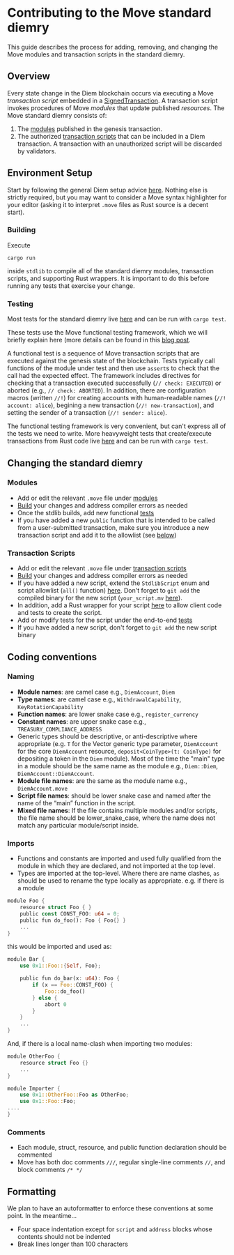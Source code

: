 # Contributing to the Move standard diemry

This guide describes the process for adding, removing, and changing the Move modules and transaction scripts in the standard diemry.

## Overview

Every state change in the Diem blockchain occurs via executing a Move *transaction script* embedded in a [SignedTransaction](../../types/src/transaction/mod.rs). A transaction script invokes procedures of Move *modules* that update published *resources*. The Move standard diemry consists of:

1. The [modules](modules/) published in the genesis transaction.
2. The authorized [transaction scripts](transaction_scripts/) that can be included in a Diem transaction. A transaction with an unauthorized script will be discarded by validators.

## Environment Setup

Start by following the general Diem setup advice [here](../../CONTRIBUTING.md). Nothing else is strictly required, but you may want to consider a Move syntax highlighter for your editor (asking it to interpret `.move` files as Rust source is a decent start).

<!-- TODO: editor-specific suggestions, bash aliases -->

### Building

Execute

`cargo run`

inside `stdlib` to compile all of the standard diemry modules, transaction scripts, and supporting Rust wrappers. It is important to do this before running any tests that exercise your change.

### Testing

Most tests for the standard diemry live [here](../move-lang/functional-tests) and can be run with `cargo test`.

These tests use the Move functional testing framework, which we will briefly explain here (more details can be found in this [blog post](https://developers.diem.org/blog/2020/03/06/how-to-use-the-end-to-end-tests-framework-in-move).

A functional test is a sequence of Move transaction scripts that are executed against the genesis state of the blockchain. Tests typically call functions of the module under test and then use `assert`s to check that the call had the expected effect. The framework includes directives for checking that a transaction executed successfully (`// check: EXECUTED`) or aborted (e.g., `// check: ABORTED`). In addition, there are configuration macros (written `//!`) for creating accounts with human-readable names (`//! account: alice`), begining a new transaction (`//! new-transaction`), and setting the sender of a transaction (`//! sender: alice`).

The functional testing framework is very convenient, but can't express all of the tests we need to write. More heavyweight tests that create/execute transactions from Rust code live [here](../testing-infra/e2e-tests/src/tests) and can be run with `cargo test`.

## Changing the standard diemry

### Modules

- Add or edit the relevant `.move` file under [modules](modules/)
- [Build](#building) your changes and address compiler errors as needed
- Once the stdlib builds, add new functional [tests](#testing)
- If you have added a new `public` function that is intended to be called from a user-submitted transaction, make sure you introduce a new transaction script and add it to the allowlist (see [below](#transaction-scripts))

### Transaction Scripts

- Add or edit the relevant `.move` file under [transaction scripts](transaction_scripts)
- [Build](#building) your changes and address compiler errors as needed
- If you have added a new script, extend the `StdlibScript` enum and script allowlist (`all()` function) [here](src/stdlib.rs). Don't forget to `git add` the compiled binary for the new script (`your_script.mv` [here](staged/transaction_scripts)).
- In addition, add a Rust wrapper for your script [here](../transaction-builder/src/lib.rs) to allow client code and tests to create the script.
- Add or modify tests for the script under the end-to-end [tests](../testing-infra/e2e-tests/src/tests/transaction_builder.rs)
- If you have added a new script, don't forget to `git add` the new script binary

## Coding conventions

### Naming
- **Module names**: are camel case e.g., `DiemAccount`, `Diem`
- **Type names**: are camel case e.g., `WithdrawalCapability`, `KeyRotationCapability`
- **Function names**: are lower snake case e.g., `register_currency`
- **Constant names**: are upper snake case e.g., `TREASURY_COMPLIANCE_ADDRESS`
- Generic types should be descriptive, or anti-descriptive where appropriate (e.g. `T` for the Vector generic type parameter, `DiemAccount` for the core `DiemAccount` resource, `deposit<CoinType>(t: CoinType)` for depositing a token in the `Diem` module). Most of the time the "main" type in a module should be the same name as the module e.g., `Diem::Diem`, `DiemAccount::DiemAccount`.
- **Module file names**: are the same as the module name e.g., `DiemAccount.move`
- **Script file names**: should be lower snake case and named after the name of the “main” function in the script.
- **Mixed file names**: If the file contains multiple modules and/or scripts, the file name should be lower_snake_case, where the name does not match any particular module/script inside.

### Imports
- Functions and constants are imported and used fully qualified from the module in which they are declared, and not imported at the top level.
- Types are imported at the top-level. Where there are name clashes, `as` should be used to rename the type locally as appropriate.
 e.g. if there is a module
```rust
module Foo {
    resource struct Foo { }
    public const CONST_FOO: u64 = 0;
    public fun do_foo(): Foo { Foo{} }
    ...
}
```
this would be imported and used as:
```rust
module Bar {
    use 0x1::Foo::{Self, Foo};

    public fun do_bar(x: u64): Foo {
        if (x == Foo::CONST_FOO) {
            Foo::do_foo()
        } else {
            abort 0
        }
    }
    ...
}
```
And, if there is a local name-clash when importing two modules:
```rust
module OtherFoo {
    resource struct Foo {}
    ...
}

module Importer {
    use 0x1::OtherFoo::Foo as OtherFoo;
    use 0x1::Foo::Foo;
....
}
```


### Comments

- Each module, struct, resource, and public function declaration should be commented
- Move has both doc comments `///`, regular single-line comments `//`, and block comments `/* */`


## Formatting
We plan to have an autoformatter to enforce these conventions at some point. In the meantime...

- Four space indentation except for `script` and `address` blocks whose contents should not be indented
- Break lines longer than 100 characters

